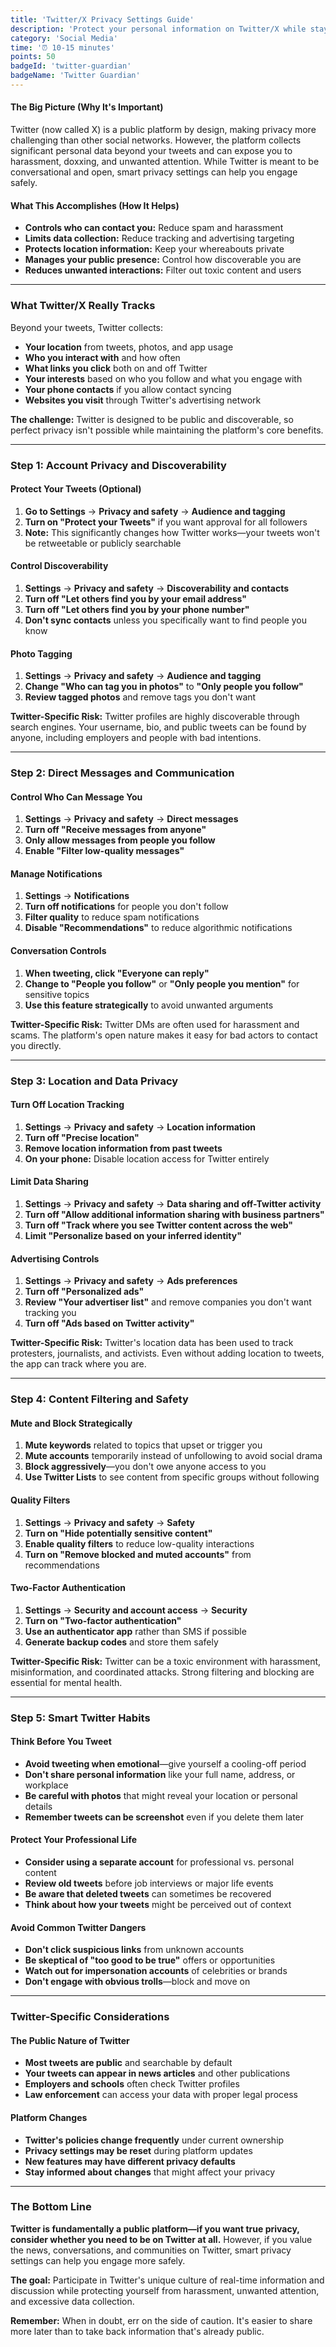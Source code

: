 ```yaml
---
title: 'Twitter/X Privacy Settings Guide'
description: 'Protect your personal information on Twitter/X while staying connected to news, conversations, and communities you care about.'
category: 'Social Media'
time: '⏰ 10-15 minutes'
points: 50
badgeId: 'twitter-guardian'
badgeName: 'Twitter Guardian'
---
```


#### The Big Picture (Why It's Important)
Twitter (now called X) is a public platform by design, making privacy more challenging than other social networks. However, the platform collects significant personal data beyond your tweets and can expose you to harassment, doxxing, and unwanted attention. While Twitter is meant to be conversational and open, smart privacy settings can help you engage safely.

#### What This Accomplishes (How It Helps)
* **Controls who can contact you:** Reduce spam and harassment
* **Limits data collection:** Reduce tracking and advertising targeting
* **Protects location information:** Keep your whereabouts private
* **Manages your public presence:** Control how discoverable you are
* **Reduces unwanted interactions:** Filter out toxic content and users

---

### What Twitter/X Really Tracks

Beyond your tweets, Twitter collects:
* **Your location** from tweets, photos, and app usage
* **Who you interact with** and how often
* **What links you click** both on and off Twitter
* **Your interests** based on who you follow and what you engage with
* **Your phone contacts** if you allow contact syncing
* **Websites you visit** through Twitter's advertising network

**The challenge:** Twitter is designed to be public and discoverable, so perfect privacy isn't possible while maintaining the platform's core benefits.

---

### Step 1: Account Privacy and Discoverability

#### Protect Your Tweets (Optional)
1. **Go to Settings** → **Privacy and safety** → **Audience and tagging**
2. **Turn on "Protect your Tweets"** if you want approval for all followers
3. **Note:** This significantly changes how Twitter works—your tweets won't be retweetable or publicly searchable

#### Control Discoverability
1. **Settings** → **Privacy and safety** → **Discoverability and contacts**
2. **Turn off "Let others find you by your email address"**
3. **Turn off "Let others find you by your phone number"**
4. **Don't sync contacts** unless you specifically want to find people you know

#### Photo Tagging
1. **Settings** → **Privacy and safety** → **Audience and tagging**
2. **Change "Who can tag you in photos"** to **"Only people you follow"**
3. **Review tagged photos** and remove tags you don't want

**Twitter-Specific Risk:** Twitter profiles are highly discoverable through search engines. Your username, bio, and public tweets can be found by anyone, including employers and people with bad intentions.

---

### Step 2: Direct Messages and Communication

#### Control Who Can Message You
1. **Settings** → **Privacy and safety** → **Direct messages**
2. **Turn off "Receive messages from anyone"**
3. **Only allow messages from people you follow**
4. **Enable "Filter low-quality messages"**

#### Manage Notifications
1. **Settings** → **Notifications**
2. **Turn off notifications** for people you don't follow
3. **Filter quality** to reduce spam notifications
4. **Disable "Recommendations"** to reduce algorithmic notifications

#### Conversation Controls
1. **When tweeting, click "Everyone can reply"**
2. **Change to "People you follow"** or **"Only people you mention"** for sensitive topics
3. **Use this feature strategically** to avoid unwanted arguments

**Twitter-Specific Risk:** Twitter DMs are often used for harassment and scams. The platform's open nature makes it easy for bad actors to contact you directly.

---

### Step 3: Location and Data Privacy

#### Turn Off Location Tracking
1. **Settings** → **Privacy and safety** → **Location information**
2. **Turn off "Precise location"**
3. **Remove location information from past tweets**
4. **On your phone:** Disable location access for Twitter entirely

#### Limit Data Sharing
1. **Settings** → **Privacy and safety** → **Data sharing and off-Twitter activity**
2. **Turn off "Allow additional information sharing with business partners"**
3. **Turn off "Track where you see Twitter content across the web"**
4. **Limit "Personalize based on your inferred identity"**

#### Advertising Controls
1. **Settings** → **Privacy and safety** → **Ads preferences**
2. **Turn off "Personalized ads"**
3. **Review "Your advertiser list"** and remove companies you don't want tracking you
4. **Turn off "Ads based on Twitter activity"**

**Twitter-Specific Risk:** Twitter's location data has been used to track protesters, journalists, and activists. Even without adding location to tweets, the app can track where you are.

---

### Step 4: Content Filtering and Safety

#### Mute and Block Strategically
1. **Mute keywords** related to topics that upset or trigger you
2. **Mute accounts** temporarily instead of unfollowing to avoid social drama
3. **Block aggressively**—you don't owe anyone access to you
4. **Use Twitter Lists** to see content from specific groups without following

#### Quality Filters
1. **Settings** → **Privacy and safety** → **Safety**
2. **Turn on "Hide potentially sensitive content"**
3. **Enable quality filters** to reduce low-quality interactions
4. **Turn on "Remove blocked and muted accounts"** from recommendations

#### Two-Factor Authentication
1. **Settings** → **Security and account access** → **Security**
2. **Turn on "Two-factor authentication"**
3. **Use an authenticator app** rather than SMS if possible
4. **Generate backup codes** and store them safely

**Twitter-Specific Risk:** Twitter can be a toxic environment with harassment, misinformation, and coordinated attacks. Strong filtering and blocking are essential for mental health.

---

### Step 5: Smart Twitter Habits

#### Think Before You Tweet
* **Avoid tweeting when emotional**—give yourself a cooling-off period
* **Don't share personal information** like your full name, address, or workplace
* **Be careful with photos** that might reveal your location or personal details
* **Remember tweets can be screenshot** even if you delete them later

#### Protect Your Professional Life
* **Consider using a separate account** for professional vs. personal content
* **Review old tweets** before job interviews or major life events
* **Be aware that deleted tweets** can sometimes be recovered
* **Think about how your tweets** might be perceived out of context

#### Avoid Common Twitter Dangers
* **Don't click suspicious links** from unknown accounts
* **Be skeptical of "too good to be true"** offers or opportunities
* **Watch out for impersonation accounts** of celebrities or brands
* **Don't engage with obvious trolls**—block and move on

---

### Twitter-Specific Considerations

#### The Public Nature of Twitter
* **Most tweets are public** and searchable by default
* **Your tweets can appear in news articles** and other publications
* **Employers and schools** often check Twitter profiles
* **Law enforcement** can access your data with proper legal process

#### Platform Changes
* **Twitter's policies change frequently** under current ownership
* **Privacy settings may be reset** during platform updates
* **New features may have different privacy defaults**
* **Stay informed about changes** that might affect your privacy

---

### The Bottom Line

**Twitter is fundamentally a public platform—if you want true privacy, consider whether you need to be on Twitter at all.** However, if you value the news, conversations, and communities on Twitter, smart privacy settings can help you engage more safely.

**The goal:** Participate in Twitter's unique culture of real-time information and discussion while protecting yourself from harassment, unwanted attention, and excessive data collection.

**Remember:** When in doubt, err on the side of caution. It's easier to share more later than to take back information that's already public.
